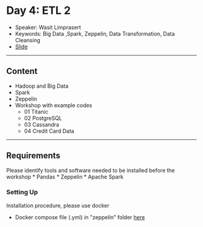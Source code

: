 # Day 4: ETL 2
* Speaker: Wasit Limprasert
* Keywords: Big Data ,Spark, Zeppelin, Data Transformation, Data Cleansing 
* [Slide](https://docs.google.com/presentation/d/17soL73Moi6sQEGPutmawdGfOE9yvjwDc_5S7b3visVk/edit?usp=sharing)
----
## Content
  * Hadoop and Big Data
  * Spark
  * Zeppelin
  * Workshop with example codes
      - 01 Titanic
      - 02 PostgreSQL
      - 03 Cassandra
      - 04 Credit Card Data
----
## Requirements
  Please identify tools and software needed to be installed before the workshop
    * Pandas
    * Zeppelin
    * Apache Spark
### Setting Up
  Installation procedure, please use docker
   * Docker compose file (.yml) in "zeppelin" folder [here](https://github.com/wasit7/datascience/tree/master/day03_etl1/zeppelin)

